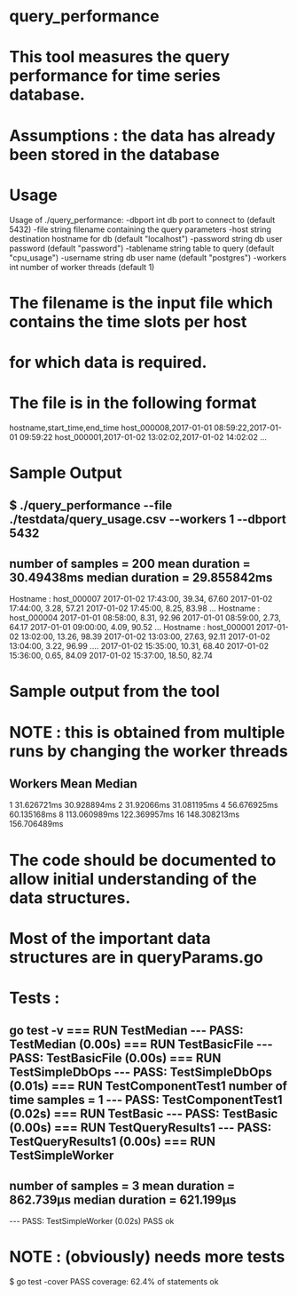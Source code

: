 # query_performance
# This tool measures the query performance for time series database.
# Assumptions : the data has already been stored in the database

# Usage

Usage of ./query_performance:
  -dbport int
        db port to connect to (default 5432)
  -file string
        filename containing the query parameters
  -host string
        destination hostname for db (default "localhost")
  -password string
        db user password (default "password")
  -tablename string
        table to query (default "cpu_usage")
  -username string
        db user name (default "postgres")
  -workers int
        number of worker threads (default 1)
      
 # The filename is the input file which contains the time slots per host
 # for which data is required.
 
 # The file is in the following format
 hostname,start_time,end_time
host_000008,2017-01-01 08:59:22,2017-01-01 09:59:22
host_000001,2017-01-02 13:02:02,2017-01-02 14:02:02
...

# Sample Output 
$ ./query_performance  --file ./testdata/query_usage.csv --workers 1 --dbport 5432
---------------------------------
 number of samples = 200
 mean duration = 30.49438ms
 median duration = 29.855842ms
---------------------------------
Hostname : host_000007
        2017-01-02 17:43:00, 39.34, 67.60
        2017-01-02 17:44:00, 3.28, 57.21
        2017-01-02 17:45:00, 8.25, 83.98
...
Hostname : host_000004
        2017-01-01 08:58:00, 8.31, 92.96
        2017-01-01 08:59:00, 2.73, 64.17
        2017-01-01 09:00:00, 4.09, 90.52
...
Hostname : host_000001
        2017-01-02 13:02:00, 13.26, 98.39
        2017-01-02 13:03:00, 27.63, 92.11
        2017-01-02 13:04:00, 3.22, 96.99
....
        2017-01-02 15:35:00, 10.31, 68.40
        2017-01-02 15:36:00, 0.65, 84.09
        2017-01-02 15:37:00, 18.50, 82.74


# Sample output from the tool
# NOTE : this is obtained from multiple runs by changing the worker threads

Workers Mean              Median
---------------------------------------
1         31.626721ms       30.928894ms
2         31.92066ms        31.081195ms
4         56.676925ms       60.135168ms
8         113.060989ms    122.369957ms
16      148.308213ms      156.706489ms

# The code should be documented to allow initial understanding of the data structures.
# Most of the important data structures are in queryParams.go

# Tests :
go test -v
=== RUN   TestMedian
--- PASS: TestMedian (0.00s)
=== RUN   TestBasicFile
--- PASS: TestBasicFile (0.00s)
=== RUN   TestSimpleDbOps
--- PASS: TestSimpleDbOps (0.01s)
=== RUN   TestComponentTest1
number of time samples = 1
--- PASS: TestComponentTest1 (0.02s)
=== RUN   TestBasic
--- PASS: TestBasic (0.00s)
=== RUN   TestQueryResults1
--- PASS: TestQueryResults1 (0.00s)
=== RUN   TestSimpleWorker
---------------------------------
 number of samples = 3
 mean duration = 862.739µs
 median duration = 621.199µs
---------------------------------
--- PASS: TestSimpleWorker (0.02s)
PASS
ok

# NOTE : (obviously) needs more tests

$ go test -cover
PASS
coverage: 62.4% of statements
ok





        
